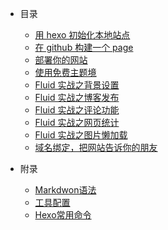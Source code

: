 * 目录  
  * [用 hexo 初始化本地站点](第一节)
  * [在 github 构建一个 page](第二节)
  * [部署你的网站](第三节)
  * [使用免费主题境](第四节)
  * [Fluid 实战之背景设置](第五节)
  * [Fluid 实战之博客发布](第六节)
  * [Fluid 实战之评论功能](第七节)
  * [Fluid 实战之网页统计](第八节)
  * [Fluid 实战之图片懒加载](第九节)
  * [域名绑定，把网站告诉你的朋友](第十节)

* 附录
    * [Markdwon语法](Markdown)
    * [工具配置](工具使用)
    * [Hexo常用命令](Hexo常用命令)